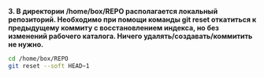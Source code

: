**3. В директории /home/box/REPO располагается локальный репозиторий. Необходимо при помощи команды git reset откатиться к предыдущему коммиту с восстановлением индекса, но без изменений рабочего каталога. Ничего удалять/создавать/коммитить не нужно.**

```bash
cd /home/box/REPO
git reset --soft HEAD~1
```
